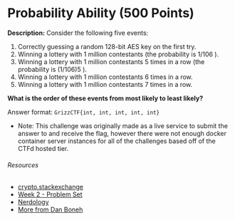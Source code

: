 # Probability Ability (500 Points)
**Description:** Consider the following five events:
1. Correctly guessing a random 128-bit AES key on the first try.
2. Winning a lottery with 1 million contestants (the probability is 1/106 ).
3. Winning a lottery with 1 million contestants 5 times in a row (the probability is (1/106)5 ).
4. Winning a lottery with 1 million contestants 6 times in a row.
5. Winning a lottery with 1 million contestants 7 times in a row. 

**What is the order of these events from most likely to least likely?**

Answer format: `GrizzCTF{int, int, int, int, int}`

- Note: This challenge was originally made as a live service to submit the answer to and receive the flag, however there were not enough docker container server instances for all of the challenges based off of the CTFd hosted tier.

###### Resources
- [crypto.stackexchange](https://crypto.stackexchange.com/questions/30749/probability-of-guessing-random-128-bit-aes-key)
- [Week 2 - Problem Set](https://www.quizerry.com/wp-content/uploads/2021/01/Week-2-Problem-Set-_-Coursera-cryptography-I-2.pdf)
- [Nerdology](https://printed-notes.blogspot.com/2013/09/block-ciphers-week-2.html)
- [More from Dan Boneh](https://crypto.stanford.edu/~dabo/)
